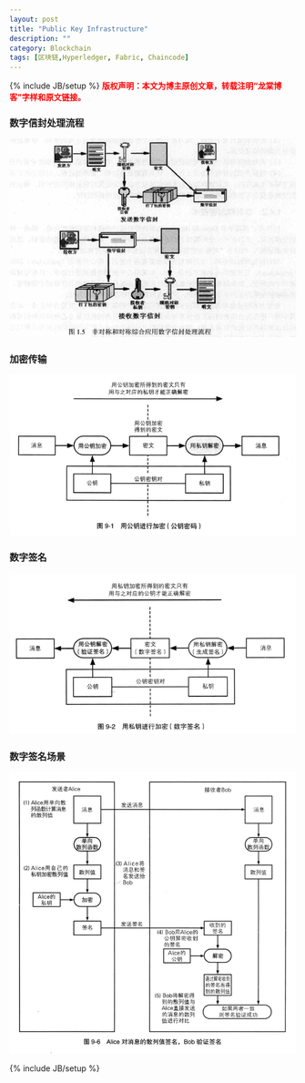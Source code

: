 ```yaml
---
layout: post
title: "Public Key Infrastructure"
description: ""
category: Blockchain 
tags: [区块链,Hyperledger, Fabric, Chaincode]
---
```

{% include JB/setup %}
**<font color="red">版权声明：本文为博主原创文章，转载注明“龙棠博客”字样和原文链接。</font>**

### 数字信封处理流程
![digital-envelope](/upload/2017/digital-envelope.png)

### 加密传输
![pub2pri](/upload/2017/pub2pri.png)

### 数字签名
![pri2pub](/upload/2017/pri2pub.png)

### 数字签名场景
![digital-signature](/upload/2017/digital-signature.png)


{% include JB/setup %}


